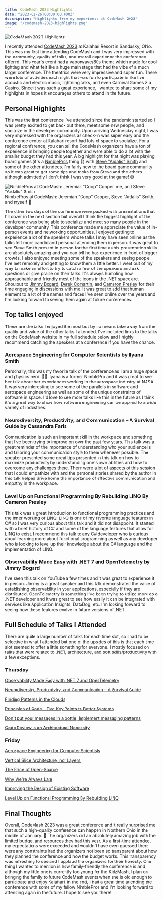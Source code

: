 ```yaml
---
title: CodeMash 2023 Highlights
date: "2023-01-26T00:00:00.000Z"
description: "Highlights from my experience at CodeMash 2023"
image: "/codemash-2023-highlights.png"
---
```


![CodeMash 2023 Highlights](/codemash-2023-highlights.png)

I recently attended [CodeMash 2023](https://www.codemash.org) at Kalahari Resort in Sandusky, Ohio. This was my first time attending CodeMash and I was very impressed with the community, quality of talks, and overall experience the conference offered. This year's event had a vaporwave/80s theme which made for cool lighting and what felt like a huge main stage that had the vibe of a much larger conference. The theatrics were very impressive and super fun. There were lots of activities each night that was fun to participate in like live acoustic and electric music, lightning talks, and even Carnival Games & a Casino. Since it was such a great experience, I wanted to share some of my highlights in hopes it encourages others to attend in the future.

## Personal Highlights

This was the first conference I've attended since the pandemic started so I was pretty excited to get back out there, meet some new people, and socialize in the developer community. Upon arriving Wednesday night, I was very impressed with the organizers as check-in was super easy and the conference center at Kalahari resort had lots of space to socialize. For a regional conference, you can tell the CodeMash organizers have a ton of experience in bringing people together and were able to do a lot with the smaller budget they had this year. A big highlight for that night was playing board games (it's a [NimblePros](https://nimblepros.com/) thing 🎲) with [Steve "Ardalis" Smith](https://twitter.com/ardalis) and some of the other attendees. I'm fairly new to the board game community so it was great to get some tips and tricks from Steve and the others although admittedly I don't think I was very good at the game! 😅

![NimblePros at CodeMash: Jeremiah "Coop" Cooper, me, and Steve "Ardalis" Smith](/nimblepros-codemash-2023.jpg)
NimblePros at CodeMash: Jeremiah "Coop" Cooper, Steve "Ardalis" Smith, and myself 🎉

The other two days of the conference were packed with presentations that I'll cover in the next section but overall I think the biggest highlight of the conference was being able to socialize and meet so many people in the developer community. This conference made me appreciate the value of in-person events and networking opportunities. I enjoyed getting to experience a lot of the speakers whose talks I may have seen online as the talks felt more candid and personal attending them in person. It was great to see Steve Smith present in person for the first time as his presentation skills are absolutely amazing and you can tell he has experience in front of bigger crowds. I also enjoyed meeting some of the speakers and seeing people I've met remotely and getting to know them a little better. I went out of my way to make an effort to try to catch a few of the speakers and ask questions or give praise on their talks. It's always humbling how approachable and friendly most of the icons in the .NET space are. Shoutout to [Jimmy Bogard](https://twitter.com/jbogard), [Derek Comartin](https://twitter.com/codeopinion), and [Cameron Presley](https://twitter.com/pcameronpresley) for their time engaging in discussions with me. It was great to add that human element to a lot of the names and faces I've seen online over the years and I'm looking forward to seeing them again at future conferences.

## Top talks I enjoyed

These are the talks I enjoyed the most but by no means take away from the quality and value of the other talks I attended. I've included links to the talks on the CodeMash website in my full schedule below and I highly recommend catching the speakers at a conference if you have the chance.

### Aerospace Engineering for Computer Scientists by Ilyana Smith

Personally, this was my favorite talk of the conference as I am a huge space and physics nerd. 🚀🤓 Ilyana is a former NimblePro and it was great to see her talk about her experiences working in the aerospace industry at NASA. It was very interesting to see some of the parallels in software and aerospace engineering as well as some of the unique constraints of software in space. I'd love to see more talks like this in the future as I think it's a great way to show how software engineering can be applied to a wide variety of industries.

### Neurodiversity, Productivity, and Communication – A Survival Guide by Cassandra Faris

Communication is such an important skill in the workplace and something that I've been trying to improve on over the past few years. This talk was a great reminder of the importance of understanding who your audience is and tailoring your communication style to them whenever possible. The speaker presented some great tips presented in this talk on how to maximize productivity by understanding one's own abilities and how to overcome any challenges there. There were a lot of aspects of this session that I could empathize with and the personal stories shared by the author in this talk helped drive home the importance of effective communication and empathy in the workplace.

### Level Up on Functional Programming By Rebuilding LINQ By Cameron Presley

This talk was a great introduction to functional programming practices and the inner working of LINQ. LINQ is one of my favorite language features in C# so I was very curious about this talk and it did not disappoint. It started with a brief history of C# and some of the language features that allow for LINQ to exist. I recommend this talk to any C# developer who is curious about learning more about functional programming as well as any developer who is looking to level up their knowledge about the C# language and the implementation of LINQ.

### Observability Made Easy with .NET 7 and OpenTelemetry by Jimmy Bogard

I've seen this talk on YouTube a few times and it was great to experience it in person. Jimmy is a great speaker and this talk demonstrated the value of establishing observability in your applications, especially if they are distributed. OpenTelemetry is something I've been trying to utilize more as a .NET developer and it was great to see how easily it can be integrated with services like Application Insights, DataDog, etc. I'm looking forward to seeing how these features evolve in future versions of .NET.

## Full Schedule of Talks I Attended

There are quite a large number of talks for each time slot, so I had to be selective in what I attended but one of the upsides of this is that each time slot seemed to offer a little something for everyone. I mostly focused on talks that were related to .NET, architecture, and soft skills/productivity with a few exceptions.

### Thursday

[Observability Made Easy with .NET 7 and OpenTelemetry](https://www.codemash.org/session-details/?id=380176)

[Neurodiversity, Productivity, and Communication – A Survival Guide](https://www.codemash.org/session-details/?id=380452)

[Finding Patterns in the Clouds](https://www.codemash.org/session-details/?id=379779)

[Principles of Code - Five Key Points to Better Systems](https://www.codemash.org/session-details/?id=380786)

[Don't put your messages in a bottle; Implement messaging patterns](https://www.codemash.org/session-details?id=379721)

[Code Review is an Architectural Necessity](https://www.codemash.org/session-details?id=380044)

### Friday

[Aerospace Engineering for Computer Scientists](https://www.codemash.org/session-details?id=378108)

[Vertical Slice Architecture, not Layers!](https://www.codemash.org/session-details?id=374844)

[The Price of Open-Source](https://www.codemash.org/session-details?id=375505)

[Why We're Always Late](https://www.codemash.org/session-details?id=378202)

[Improving the Design of Existing Software](https://www.codemash.org/session-details?id=379783)

[Level Up on Functional Programming By Rebuilding LINQ](https://www.codemash.org/session-details?id=377934)

## Final Thoughts

Overall, CodeMash 2023 was a great conference and it really surprised me that such a high-quality conference can happen in Northern Ohio in the middle of January. 🥶 The organizers did an absolutely amazing job with the limited budget and resources they had this year. As a first-time attendee, my expectations were exceeded and wouldn't have even guessed there were any constraints had the organizers not been so transparent about how they planned the conference and how the budget works. This transparency was refreshing to see and I applaud the organizers for their honesty. One thing I wanted to mention is how family-friendly the conference is and although my little one is currently too young for the KidzMash, I plan on bringing the family to future CodeMash events when she is old enough to participate and enjoy Kalahari. In the end, I had a great time attending the conference with some of my fellow NimblePros and I'm looking forward to attending again in the future. I hope to see you there!
